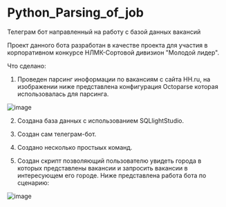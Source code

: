# Python_Parsing_of_job
 Телеграм бот направленный на работу с базой данных вакансий

Проект данного бота разработан в качестве проекта для участия в корпоративном конкурсе НЛМК-Сортовой дивизион "Молодой лидер".

Что сделано:

1) Проведен парсинг иноформации по вакансиям с сайта HH.ru, на изображении ниже представлена конфигурация Octoparse которая использовалась для парсинга.

![image](https://user-images.githubusercontent.com/35117005/193399638-6035c14f-00c4-4ffe-9284-707841985322.png)

2) Создана база данных с использованием SQLlightStudio.

3) Создан сам телеграм-бот.

4) Создано несколько простыых команд.

5) Создан скрипт позволяющий пользователю увидеть города в которых представлены вакансии и запросить вакансии в интересующем его городе. Ниже представлена работа бота по сценарию:

![image](https://user-images.githubusercontent.com/35117005/193400222-e4ca1e95-304f-4e72-92e6-bbee67826ad9.png)
